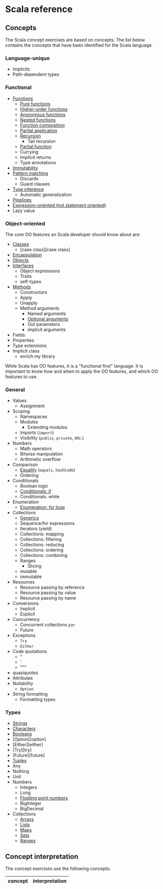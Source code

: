 # Scala reference

## Concepts

The Scala concept exercises are based on concepts. The list below contains the concepts that have been identified for the Scala language.

### Language-unique

- Implicits
- Path-dependent types

### Functional

- [Functions][functions]
  - [Pure functions][pure_functions]
  - [Higher-order functions][higher_order_functions]
  - [Anonymous functions][anonymous_functions]
  - [Nested functions][nested_functions]
  - [Function composition][function_composition]
  - [Partial application][partial_application]
  - [Recursion][recursion]
    - Tail recursion
  - [Partial function][partial_function]
  - Currying
  - Implicit returns
  - Type annotations
- [Immutability][immutability]
- [Pattern matching][pattern_matching]
  - Discards
  - Guard clauses
- [Type inference][type_inference]
  - Automatic generalization
- [Pipelines][pipelines]
- [Expression-oriented (not statement oriented)][expression_oriented]
- Lazy value

### Object-oriented

The core OO features an Scala developer should know about are:

- [Classes][classes]
  - [case class][case class]
- [Encapsulation][encapsulation]
- [Objects][objects]
- [Interfaces][interfaces]
  - Object expressions
  - Traits
  - self-types
- [Methods][methods]
  - Constructors
  - Apply
  - Unapply
  - Method arguments
    - Named arguments
    - [Optional arguments][optional_arguments]
    - Out parameters
    - implicit arguments
- Fields
- Properties
- Type extensions
- Implicit class
    - enrich my library

While Scala has OO features, it is a "functional first" language. It is important to know how and when to apply the OO features, and which OO features to use.

### General

- Values
  - Assignment
- Scoping
  - Namespaces
  - Modules
    - Extending modules
  - Imports (`import`)
  - Visibility (`public`, `private`, etc.)
- Numbers
  - Math operators
  - Bitwise manipulation
  - Arithmetic overflow
- Comparison
  - [Equality][equality] (`equals`, `hashCode`)
  - Ordering
- Conditionals
  - Boolean logic
  - [Conditionals: if][conditionals]
  - Conditionals: while
- Enumeration
  - [Enumeration: for loop][enumeration]
- Collections
  - [Generics][generics]
  - Sequence/for expressions
  - Iterators (yield)
  - Collections: mapping
  - Collections: filtering
  - Collections: reducing
  - Collections: ordering
  - Collections: combining
  - Ranges
    - Slicing
  - mutable
  - immutable
- Resources
  - Resource passing by reference
  - Resource passing by value
  - Resource passing by name
- Conversions
  - Implicit
  - Explicit
- Concurrency
  - Concurrent collections `par`
  - Future
- Exceptions
  - `Try`
  - `Either`
- Code quotations
  - "
  - '
  - """
- quasiquotes
- Attributes
- Nullability
  - `Option`
- String formatting
  - Formatting types

### Types

- [Strings][string]
- [Characters][char]
- [Booleans][bool]
- [Option][option]
- [Either][either]
- [Try][try]
- [Future][future]
- [Tuples][tuple]
- Any
- Nothing
- Unit
- Numbers
  - Integers
  - Long
  - [Floating point numbers][floating-point-number]
  - BigInteger
  - BigDecimal
- Collections
  - [Arrays][array]
  - [Lists][list]
  - [Maps][map]
  - [Sets][set]
  - [Ranges][range]

## Concept interpretation

The concept exercises use the following concepts:

| concept | interpretation |
| ------- | -------------- |

[encapsulation]: ../../../reference/concepts/encapsulation.md
[classes]: ../../../reference/concepts/classes.md
[objects]: ../../../reference/concepts/objects.md
[composition]: ../../../reference/concepts/composition.md
[inheritance]: ../../../reference/concepts/inheritance.md
[interfaces]: ../../../reference/concepts/interfaces.md
[polymorphism]: ../../../reference/concepts/polymorphism.md
[methods]: ../../../reference/concepts/methods.md
[immutability]: ../../../reference/concepts/immutability.md
[pattern_matching]: ../../../reference/concepts/pattern_matching.md
[higher_order_functions]: ../../../reference/concepts/higher_order_functions.md
[type_inference]: ../../../reference/concepts/type_inference.md
[anonymous_functions]: ../../../reference/concepts/anonymous_functions.md
[recursion]: ../../../reference/concepts/recursion.md
[nested_functions]: ../../../reference/concepts/nested_functions.md
[equality]: ../../../reference/concepts/sameness.md
[conditionals]: ../../../reference/concepts/conditionals.md
[enumeration]: ../../../reference/concepts/enumeration.md
[generics]: ../../../reference/concepts/generics.md
[bool]: ../../../reference/types/boolean.md
[string]: ../../../reference/types/string.md
[char]: ../../../reference/types/char.md
[array]: ../../../reference/types/array.md
[list]: ../../../reference/types/list.md
[map]: ../../../reference/types/map.md
[set]: ../../../reference/types/set.md
[class]: ../../../reference/types/class.md
[tuple]: ../../../reference/types/tuple.md
[range]: ../../../reference/types/range.md
[optional_arguments]: ../../../reference/concepts/default_arguments.md
[functions]: ../../../reference/types/function.md
[variables]: ../../../reference/concepts/variables.md
[pure_functions]: ../../../reference/concepts/pure_functions.md
[partial_function]: ../../../reference/concepts/partial_functions.md
[function_composition]: ../../../reference/concepts/function_composition.md
[partial_application]: ../../../reference/concepts/partial_application.md
[recursion]: ../../../reference/concepts/recursion.md
[pipelines]: ../../../reference/concepts/pipelines.md
[expression_oriented]: ../../../reference/concepts/expression_oriented.md
[floating-point-number]: ../../../reference/types/floating_point_number.md
